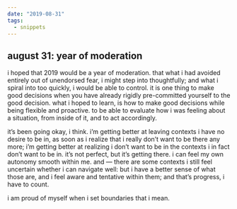 ```yaml
---
date: "2019-08-31"
tags:
  - snippets
---
```

## august 31: year of moderation

i hoped that 2019 would be a year of moderation. that what i had avoided entirely out of unendorsed fear, i might step into thoughtfully; and what i spiral into too quickly, i would be able to control. it is one thing to make good decisions when you have already rigidly pre-committed yourself to the good decision. what i hoped to learn, is how to make good decisions while being flexible and proactive. to be able to evaluate how i was feeling about a situation, from inside of it, and to act accordingly.

it’s been going okay, i think. i’m getting better at leaving contexts i have no desire to be in, as soon as i realize that i really don’t want to be there any more; i’m getting better at realizing i don’t want to be in the contexts i in fact don’t want to be in. it’s not perfect, but it’s getting there. i can feel my own autonomy smooth within me. and — there are some contexts i still feel uncertain whether i can navigate well: but i have a better sense of what those are, and i feel aware and tentative within them; and that’s progress, i have to count.

i am proud of myself when i set boundaries that i mean.
